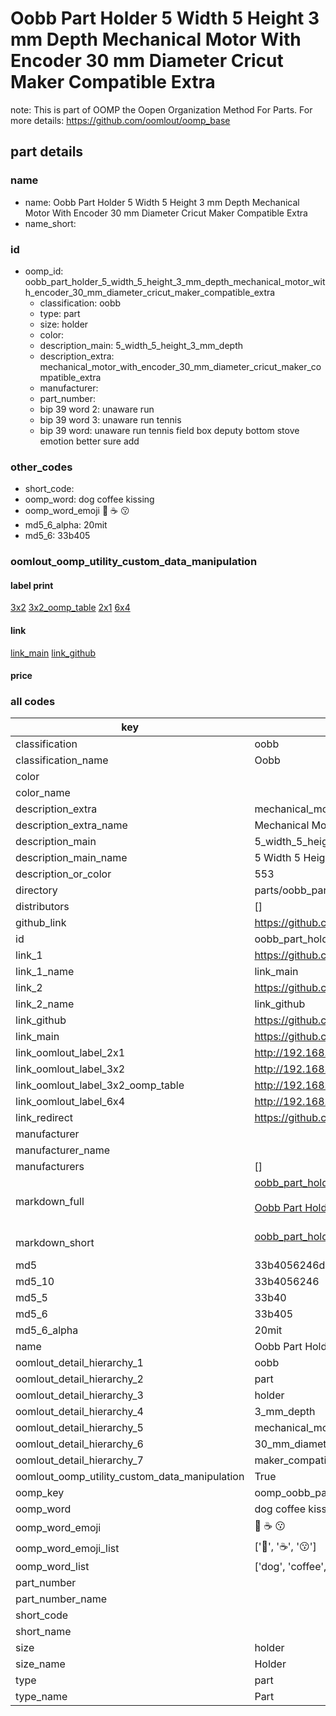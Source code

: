 # Oobb Part Holder 5 Width 5 Height 3 mm Depth Mechanical Motor With Encoder 30 mm Diameter Cricut Maker Compatible Extra  

note: This is part of OOMP the Oopen Organization Method For Parts. For more details: https://github.com/oomlout/oomp_base

##  part details
  







### name
* name: Oobb Part Holder 5 Width 5 Height 3 mm Depth Mechanical Motor With Encoder 30 mm Diameter Cricut Maker Compatible Extra
* name_short: 
### id
* oomp_id: oobb_part_holder_5_width_5_height_3_mm_depth_mechanical_motor_with_encoder_30_mm_diameter_cricut_maker_compatible_extra
  * classification: oobb
  * type: part
  * size: holder
  * color: 
  * description_main: 5_width_5_height_3_mm_depth
  * description_extra: mechanical_motor_with_encoder_30_mm_diameter_cricut_maker_compatible_extra
  * manufacturer: 
  * part_number: 
  * bip 39 word 2: unaware run
  * bip 39 word 3: unaware run tennis
  * bip 39 word: unaware run tennis field box deputy bottom stove emotion better sure add

### other_codes
* short_code: 
* oomp_word: dog coffee kissing
* oomp_word_emoji :dog: :coffee: :kissing:
* md5_6_alpha: 20mit
* md5_6: 33b405






### oomlout_oomp_utility_custom_data_manipulation
#### label print
[3x2](http://192.168.1.245:1112/?label=oomp%2020mit)
[3x2_oomp_table](http://192.168.1.108:1112/?label=oomp%2020mit)
[2x1](http://192.168.1.242:1112/?label=oomp%2020mit)
[6x4](http://192.168.1.55:1112/?label=oomp%2020mit)    

#### link

[link_main](https://github.com/oomlout/oomlout_oomp_version_1_messy/tree/main/parts/oobb_part_holder_5_width_5_height_3_mm_depth_mechanical_motor_with_encoder_30_mm_diameter_cricut_maker_compatible_extra) [link_github](https://github.com/oomlout/oomlout_oomp_version_1_messy/tree/main/parts/oobb_part_holder_5_width_5_height_3_mm_depth_mechanical_motor_with_encoder_30_mm_diameter_cricut_maker_compatible_extra)                             

#### price







### all codes 
| key | value |  
| --- | --- |  
| classification | oobb |  
| classification_name | Oobb |  
| color |  |  
| color_name |  |  
| description_extra | mechanical_motor_with_encoder_30_mm_diameter_cricut_maker_compatible_extra |  
| description_extra_name | Mechanical Motor With Encoder 30 mm Diameter Cricut Maker Compatible Extra |  
| description_main | 5_width_5_height_3_mm_depth |  
| description_main_name | 5 Width 5 Height 3 mm Depth |  
| description_or_color | 553 |  
| directory | parts/oobb_part_holder_5_width_5_height_3_mm_depth_mechanical_motor_with_encoder_30_mm_diameter_cricut_maker_compatible_extra |  
| distributors | [] |  
| github_link | https://github.com/oomlout/oomlout_oomp_part_src/tree/main/parts/oobb_part_holder_5_width_5_height_3_mm_depth_mechanical_motor_with_encoder_30_mm_diameter_cricut_maker_compatible_extra |  
| id | oobb_part_holder_5_width_5_height_3_mm_depth_mechanical_motor_with_encoder_30_mm_diameter_cricut_maker_compatible_extra |  
| link_1 | https://github.com/oomlout/oomlout_oomp_version_1_messy/tree/main/parts/oobb_part_holder_5_width_5_height_3_mm_depth_mechanical_motor_with_encoder_30_mm_diameter_cricut_maker_compatible_extra |  
| link_1_name | link_main |  
| link_2 | https://github.com/oomlout/oomlout_oomp_version_1_messy/tree/main/parts/oobb_part_holder_5_width_5_height_3_mm_depth_mechanical_motor_with_encoder_30_mm_diameter_cricut_maker_compatible_extra |  
| link_2_name | link_github |  
| link_github | https://github.com/oomlout/oomlout_oomp_version_1_messy/tree/main/parts/oobb_part_holder_5_width_5_height_3_mm_depth_mechanical_motor_with_encoder_30_mm_diameter_cricut_maker_compatible_extra |  
| link_main | https://github.com/oomlout/oomlout_oomp_version_1_messy/tree/main/parts/oobb_part_holder_5_width_5_height_3_mm_depth_mechanical_motor_with_encoder_30_mm_diameter_cricut_maker_compatible_extra |  
| link_oomlout_label_2x1 | http://192.168.1.242:1112/?label=oomp%2020mit |  
| link_oomlout_label_3x2 | http://192.168.1.245:1112/?label=oomp%2020mit |  
| link_oomlout_label_3x2_oomp_table | http://192.168.1.108:1112/?label=oomp%2020mit |  
| link_oomlout_label_6x4 | http://192.168.1.55:1112/?label=oomp%2020mit |  
| link_redirect | https://github.com/oomlout/oomlout_oomp_version_1_messy/tree/main/parts/oobb_part_holder_5_width_5_height_3_mm_depth_mechanical_motor_with_encoder_30_mm_diameter_cricut_maker_compatible_extra |  
| manufacturer |  |  
| manufacturer_name |  |  
| manufacturers | [] |  
| markdown_full | [oobb_part_holder_5_width_5_height_3_mm_depth_mechanical_motor_with_encoder_30_mm_diameter_cricut_maker_compatible_extra](none)<br>[](none)<br>[Oobb Part Holder 5 Width 5 Height 3 Mm Depth Mechanical Motor With Encoder 30 Mm Diameter Cricut Maker Compatible Extra](none)<br><br> |  
| markdown_short | [oobb_part_holder_5_width_5_height_3_mm_depth_mechanical_motor_with_encoder_30_mm_diameter_cricut_maker_compatible_extra](none)<br><br> |  
| md5 | 33b4056246d6a348ed0d455fbe6f5763 |  
| md5_10 | 33b4056246 |  
| md5_5 | 33b40 |  
| md5_6 | 33b405 |  
| md5_6_alpha | 20mit |  
| name | Oobb Part Holder 5 Width 5 Height 3 mm Depth Mechanical Motor With Encoder 30 mm Diameter Cricut Maker Compatible Extra |  
| oomlout_detail_hierarchy_1 | oobb |  
| oomlout_detail_hierarchy_2 | part |  
| oomlout_detail_hierarchy_3 | holder |  
| oomlout_detail_hierarchy_4 | 3_mm_depth |  
| oomlout_detail_hierarchy_5 | mechanical_motor_with_encoder |  
| oomlout_detail_hierarchy_6 | 30_mm_diameter_cricut |  
| oomlout_detail_hierarchy_7 | maker_compatible_extra |  
| oomlout_oomp_utility_custom_data_manipulation | True |  
| oomp_key | oomp_oobb_part_holder_5_width_5_height_3_mm_depth_mechanical_motor_with_encoder_30_mm_diameter_cricut_maker_compatible_extra |  
| oomp_word | dog coffee kissing |  
| oomp_word_emoji | :dog: :coffee: :kissing: |  
| oomp_word_emoji_list | [':dog:', ':coffee:', ':kissing:'] |  
| oomp_word_list | ['dog', 'coffee', 'kissing'] |  
| part_number |  |  
| part_number_name |  |  
| short_code |  |  
| short_name |  |  
| size | holder |  
| size_name | Holder |  
| type | part |  
| type_name | Part |  
